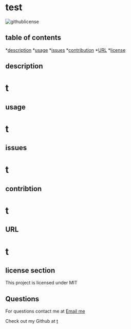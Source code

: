 # test
  ![githublicense](https://img.shields.io/badge/license-MIT-green.svg)

  ## table of contents
  *[description](#description)
  *[usage](#usage)
  *[issues](#issues)
  *[contribution](#contribution)
  *[URL](#URL)
*[license](#license)

  ## description
  # t

  ## usage
  # t

  ## issues
  # t

  ## contribtion
  # t

  ## URL
  # t

  ## license section

This project is licensed under MIT  
  

  ## Questions
  For questions contact me at [Email me](mailto:t)

  Check out my Github at [t](https://github.com/t/)

